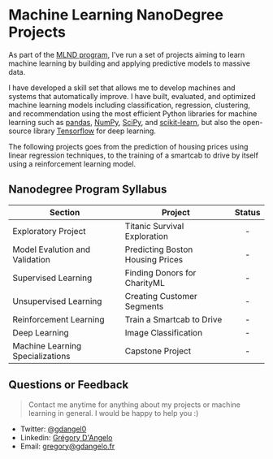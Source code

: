 # Machine Learning NanoDegree Projects

As part of the [MLND program](https://www.udacity.com/course/machine-learning-engineer-nanodegree--nd009), I've run a set of projects aiming to learn machine learning by building and applying predictive models to massive data.

I have developed a skill set that allows me to develop machines and systems that automatically improve. I have built, evaluated, and optimized machine learning models including classification, regression, clustering, and recommendation using the most efficient Python libraries for machine learning such as [pandas](http://pandas.pydata.org/), [NumPy](http://www.numpy.org/), [SciPy](https://www.scipy.org/), and [scikit-learn](http://scikit-learn.org/stable/), but also the open-source library [Tensorflow](https://www.tensorflow.org/) for deep learning.


The following projects goes from the prediction of housing prices using linear regression techniques, to the training of a smartcab to drive by itself using a reinforcement learning model.

## Nanodegree Program Syllabus

Section | Project | Status
--- | --- | :---:
Exploratory Project | Titanic Survival Exploration | -
Model Evalution and Validation | Predicting Boston Housing Prices | -
Supervised Learning | Finding Donors for CharityML | -
Unsupervised Learning | Creating Customer Segments | -
Reinforcement Learning | Train a Smartcab to Drive | -
Deep Learning | Image Classification | -
Machine Learning Specializations | Capstone Project | -

## Questions or Feedback

> Contact me anytime for anything about my projects or machine learning in general. I would be happy to help you :)

* Twitter: [@gdangel0](https://twitter.com/gdangel0)
* Linkedin: [Grégory D'Angelo](https://www.linkedin.com/in/gregorydangelo)
* Email: [gregory@gdangelo.fr](mailto:gregory@gdangelo.fr)
